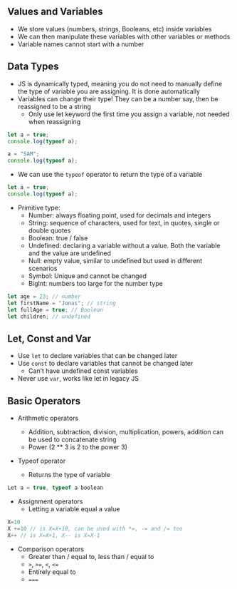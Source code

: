 ## Values and Variables

- We store values (numbers, strings, Booleans, etc) inside variables
- We can then manipulate these variables with other variables or methods
- Variable names cannot start with a number

## Data Types

- JS is dynamically typed, meaning you do not need to manually define the type of variable you are assigning. It is done automatically
- Variables can change their type! They can be a number say, then be reassigned to be a string
	- Only use let keyword the first time you assign a variable, not needed when reassigning

```javascript
let a = true;
console.log(typeof a);

a = "SAM";
console.log(typeof a);
```

- We can use the `typeof` operator to return the type of a variable
```javascript
let a = true;
console.log(typeof a);
```

- Primitive type:
	- Number: always floating point, used for decimals and integers
	- String: sequence of characters, used for text, in quotes, single or double quotes
	- Boolean: true / false
	- Undefined: declaring a variable without a value. Both the variable and the value are undefined
	- Null: empty value, similar to undefined but used in different scenarios
	- Symbol: Unique and cannot be changed
	- BigInt: numbers too large for the number type

```javascript
let age = 23; // number
let firstName = "Jonas"; // string
let fullAge = true; // Boolean
let children; // undefined
```

## Let, Const and Var

- Use `let` to declare variables that can be changed later
- Use `const` to declare variables that cannot be changed later
	- Can’t have undefined const variables
- Never use `var`, works like let in legacy JS

## Basic Operators

- Arithmetic operators
	- Addition, subtraction, division, multiplication, powers, addition can be used to concatenate string
	- Power (2 ** 3 is 2 to the power 3)

- Typeof operator
	- Returns the type of variable 

```javascript
Let a = true, typeof a boolean
```
- Assignment operators
	- Letting a variable equal a value

```javascript
X=10
X +=10 // is X=X+10, can be used with *=, -= and /= too
X++ // is X=X+1, X-- is X=X-1
```

- Comparison operators
	- Greater than / equal to, less than / equal to
	- `>`, `>=`,   `<`, `<=`
	- Entirely equal to
	- `===`

